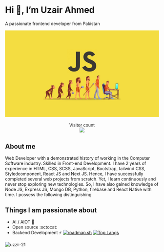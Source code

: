 # Hi 👋, I’m Uzair Ahmed

A passionate frontend developer from Pakistan

<img src="./resources/javascript.jpg" alt="Hello world">

<p align="center"> 
  Visitor count<br>
  <img src="https://profile-counter.glitch.me/sagar-viradiya/count.svg" />
</p>

## About me

Web Developer with a demonstrated history of working in the Computer Software industry. Skilled in Front-end Development. I have 2 years of experience in HTML, CSS, SCSS, JavaScript, Bootstrap, tailwind CSS, Styledcomponent, React JS and Next JS. Hence, I have successfully completed several web projects from scratch.
Yet, I learn continuously and never stop exploring new technologies. So, I have also gained knowledge of Node JS, Express JS, Mongo DB, Python, firebase and React Native with time.
I possess the following distinguishing

## Things I am passionate about

- AI / AIOT :robot:
- Open source :octocat:
- Backend Development ⚡
[![roadmap.sh](https://api.roadmap.sh/v1-badge/wide/656a0aca5145316d25a272f1?variant=dark)](https://roadmap.sh)
[![Top Langs](https://github-readme-stats.vercel.app/api/top-langs/?username=uzzii-21&langs_count=8)](https://github.com/anuraghazra/github-readme-stats)

<p><img align="center" src="https://github-readme-streak-stats.herokuapp.com/?user=uzzii-21&" alt="uzzii-21" /></p>

<!--
**sagar-viradiya/sagar-viradiya** is a ✨ _special_ ✨ repository because its `README.md` (this file) appears on your GitHub profile.

Here are some ideas to get you started:

- 🔭 I’m currently working on ...
- 🌱 I’m currently learning ...
- 👯 I’m looking to collaborate on ...
- 🤔 I’m looking for help with ...
- 💬 Ask me about ...
- 📫 How to reach me: ...
- 😄 Pronouns: ...
- ⚡ Fun fact: ...
   -->
